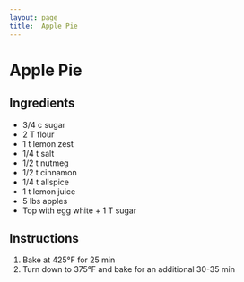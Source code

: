 ```yaml
---
layout: page
title:  Apple Pie
---
```


# Apple Pie

## Ingredients
- 3/4 c sugar
- 2 T flour
- 1 t lemon zest
- 1/4 t salt
- 1/2 t nutmeg
- 1/2 t cinnamon
- 1/4 t allspice
- 1 t lemon juice
- 5 lbs apples
- Top with egg white + 1 T sugar

## Instructions 
1. Bake at 425°F for 25 min
1. Turn down to 375°F and bake for an additional 30-35 min
